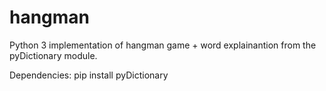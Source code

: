 # hangman
Python 3 implementation of hangman game + word explainantion from the pyDictionary module.

Dependencies:
pip install pyDictionary


